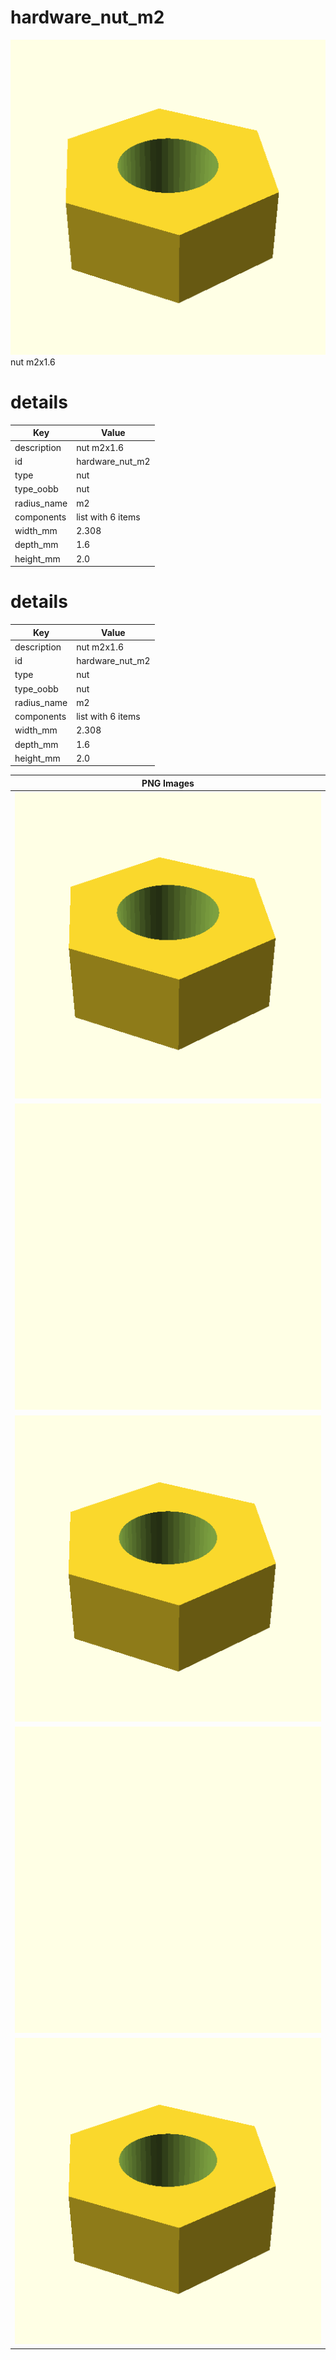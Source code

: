 # hardware_nut_m2  
![true.png](true.png)  
nut m2x1.6
# details
| Key         | Value                                                                                                                                                                                                                                                                                                                                                                                                                                                                                                                                                                                                                                |
| ----------- | ------------------------------------------------------------------------------------------------------------------------------------------------------------------------------------------------------------------------------------------------------------------------------------------------------------------------------------------------------------------------------------------------------------------------------------------------------------------------------------------------------------------------------------------------------------------------------------------------------------------------------------ |
| description | nut m2x1.6                                                                                                                                                                                                                                                                                                                                                                                                                                                                                                                                                                                                                           |
| id          | hardware_nut_m2                                                                                                                                                                                                                                                                                                                                                                                                                                                                                                                                                                                                                      |
| type        | nut                                                                                                                                                                                                                                                                                                                                                                                                                                                                                                                                                                                                                                  |
| type_oobb   | nut                                                                                                                                                                                                                                                                                                                                                                                                                                                                                                                                                                                                                                  |
| radius_name | m2                                                                                                                                                                                                                                                                                                                                                                                                                                                                                                                                                                                                                                   |
| components  | list with 6 items                                                                                                                                                                                                                                                                                                                                                                                                                                                                                                                                                                                                                    |
| width_mm    | 2.308                                                                                                                                                                                                                                                                                                                                                                                                                                                                                                                                                                                                                                |
| depth_mm    | 1.6                                                                                                                                                                                                                                                                                                                                                                                                                                                                                                                                                                                                                                  |
| height_mm   | 2.0                                                                                                                                                                                                                                                                                                                                                                                                                                                                                                                                                                                                                                  |

# details
| Key         | Value                                                                                                                                                                                                                                                                                                                                                                                                                                                                                                                                                                                                                                |
| ----------- | ------------------------------------------------------------------------------------------------------------------------------------------------------------------------------------------------------------------------------------------------------------------------------------------------------------------------------------------------------------------------------------------------------------------------------------------------------------------------------------------------------------------------------------------------------------------------------------------------------------------------------------ |
| description | nut m2x1.6                                                                                                                                                                                                                                                                                                                                                                                                                                                                                                                                                                                                                           |
| id          | hardware_nut_m2                                                                                                                                                                                                                                                                                                                                                                                                                                                                                                                                                                                                                      |
| type        | nut                                                                                                                                                                                                                                                                                                                                                                                                                                                                                                                                                                                                                                  |
| type_oobb   | nut                                                                                                                                                                                                                                                                                                                                                                                                                                                                                                                                                                                                                                  |
| radius_name | m2                                                                                                                                                                                                                                                                                                                                                                                                                                                                                                                                                                                                                                   |
| components  | list with 6 items                                                                                                                                                                                                                                                                                                                                                                                                                                                                                                                                                                                                                    |
| width_mm    | 2.308                                                                                                                                                                                                                                                                                                                                                                                                                                                                                                                                                                                                                                |
| depth_mm    | 1.6                                                                                                                                                                                                                                                                                                                                                                                                                                                                                                                                                                                                                                  |
| height_mm   | 2.0                                                                                                                                                                                                                                                                                                                                                                                                                                                                                                                                                                                                                                  |

| PNG Images |
| --- |
| ![3dpr.png](3dpr.png) |
| ![laser-flat.png](laser-flat.png) |
| ![laser.png](laser.png) |
| ![laser_flat.png](laser_flat.png) |
| ![true.png](true.png) |

